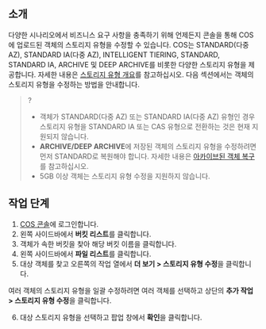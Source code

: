 ## 소개

다양한 시나리오에서 비즈니스 요구 사항을 충족하기 위해 언제든지 콘솔을 통해 COS에 업로드된 객체의 스토리지 유형을 수정할 수 있습니다. COS는 STANDARD(다중 AZ), STANDARD IA(다중 AZ), INTELLIGENT TIERING, STANDARD, STANDARD IA, ARCHIVE 및 DEEP ARCHIVE를 비롯한 다양한 스토리지 유형을 제공합니다. 자세한 내용은 [스토리지 유형 개요](https://intl.cloud.tencent.com/document/product/436/30925)를 참고하십시오. 다음 섹션에서는 객체의 스토리지 유형을 수정하는 방법을 안내합니다.

> ?
> - 객체가 STANDARD(다중 AZ) 또는 STANDARD IA(다중 AZ) 유형인 경우 스토리지 유형을 STANDARD IA 또는 CAS 유형으로 전환하는 것은 현재 지원되지 않습니다.
> - **ARCHIVE/DEEP ARCHIVE**에 저장된 객체의 스토리지 유형을 수정하려면 먼저 STANDARD로 복원해야 합니다. 자세한 내용은 [아카이브된 객체 복구](https://intl.cloud.tencent.com/document/product/436/30961)를 참고하십시오.
> - 5GB 이상 객체는 스토리지 유형 수정을 지원하지 않습니다.

## 작업 단계

1. [COS 콘솔](https://console.cloud.tencent.com/cos5)에 로그인합니다.
2. 왼쪽 사이드바에서 **버킷 리스트**를 클릭합니다.
3. 객체가 속한 버킷을 찾아 해당 버킷 이름을 클릭합니다.
4. 왼쪽 사이드바에서 **파일 리스트**를 클릭합니다.
5. 대상 객체를 찾고 오른쪽의 작업 열에서 **더 보기 > 스토리지 유형 수정**을 클릭합니다.

여러 객체의 스토리지 유형을 일괄 수정하려면 여러 객체를 선택하고 상단의 **추가 작업 > 스토리지 유형 수정**을 클릭합니다.

6. 대상 스토리지 유형을 선택하고 팝업 창에서 **확인**을 클릭합니다.
